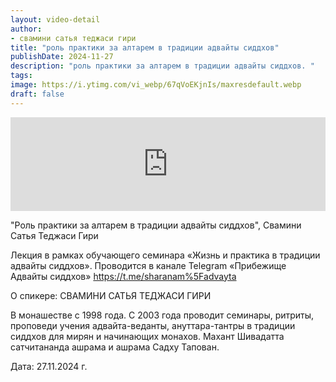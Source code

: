 ```yaml
---
layout: video-detail
author:
- свамини сатья теджаси гири
title: "роль практики за алтарем в традиции адвайты сиддхов"
publishDate: 2024-11-27
description: "роль практики за алтарем в традиции адвайты сиддхов. "
tags: 
image: https://i.ytimg.com/vi_webp/67qVoEKjnIs/maxresdefault.webp
draft: false
---
```


<iframe width="100%" src="https://www.youtube.com/embed/67qVoEKjnIs" frameborder="0" allowfullscreen=""></iframe> 

 "Роль практики за алтарем в традиции адвайты сиддхов", Свамини Сатья Теджаси Гири

 Лекция в рамках обучающего семинара «Жизнь и практика в традиции адвайты сиддхов». Проводится в канале Telegram «Прибежище Адвайты сиддхов» <https://t.me/sharanam%5Fadvayta> 

  
 О спикере: СВАМИНИ САТЬЯ ТЕДЖАСИ ГИРИ

 В монашестве с 1998 года. С 2003 года проводит семинары, ритриты, проповеди учения адвайта-веданты, ануттара-тантры в традиции сиддхов для мирян и начинающих монахов. Махант Шивадатта сатчитананда ашрама и ашрама Садху Тапован.

  
 Дата: 27.11.2024 г.

  

 